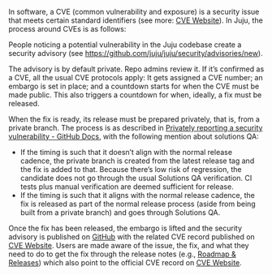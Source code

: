[CVE Website]: https://www.cve.org/

[GitHub]: https://github.com/juju/juju/security/advisories

[Roadmap & Releases]: https://juju.is/docs/juju/roadmap

In software, a CVE (common vulnerability and exposure) is a security issue that meets certain standard identifiers (see
more: [CVE Website]). In Juju, the process around CVEs is as follows:

People noticing a potential vulnerability in the Juju codebase create a security advisory
(see https://github.com/juju/juju/security/advisories/new).

The advisory is by default private. Repo admins review it. If it’s confirmed as a CVE, all the usual CVE protocols
apply: It gets assigned a CVE number; an embargo is set in place; and a countdown starts for when the CVE must be made
public. This also triggers a countdown for when, ideally, a fix must be released.

When the fix is ready, its release must be prepared privately, that is, from a private branch. The process is as
described
in [Privately reporting a security vulnerability - GitHub Docs](https://docs.github.com/en/code-security/security-advisories/guidance-on-reporting-and-writing-information-about-vulnerabilities/privately-reporting-a-security-vulnerability),
with the following mention about solutions QA:

- If the timing is such that it doesn’t align with the normal release cadence, the private branch is created from the
  latest release tag and the fix is added to that. Because there’s low risk of regression, the candidate does not go
  through the usual Solutions QA verification. CI tests plus manual verification are deemed sufficient for release.
- If the timing is such that it aligns with the normal release cadence, the fix is released as part of the normal
  release process (aside from being built from a private branch) and goes through Solutions QA.

Once the fix has been released, the embargo is lifted and the security advisory is published on [GitHub]
with the related CVE record published on [CVE Website]. Users are made aware of the issue, the fix, and what they need
to do to get the fix through the release notes (e.g., [Roadmap & Releases]) which also point to the official CVE record
on [CVE Website].
